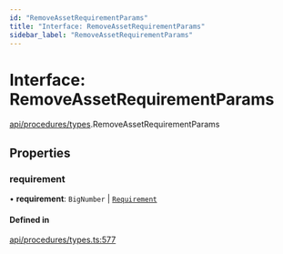```yaml
---
id: "RemoveAssetRequirementParams"
title: "Interface: RemoveAssetRequirementParams"
sidebar_label: "RemoveAssetRequirementParams"
---
```


# Interface: RemoveAssetRequirementParams

[api/procedures/types](../../../../../modules/API/Procedures/Types/Types.md).RemoveAssetRequirementParams

## Properties

### requirement

• **requirement**: `BigNumber` \| [`Requirement`](../../../../Types/Requirement/Requirement.md)

#### Defined in

[api/procedures/types.ts:577](https://github.com/PolymeshAssociation/polymesh-sdk/blob/15be87e8/src/api/procedures/types.ts#L577)
